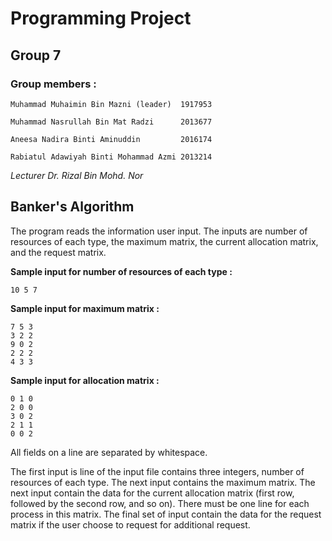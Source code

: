 # Programming Project
## Group 7
### Group members : 

```
Muhammad Muhaimin Bin Mazni (leader)  1917953

Muhammad Nasrullah Bin Mat Radzi      2013677 

Aneesa Nadira Binti Aminuddin         2016174

Rabiatul Adawiyah Binti Mohammad Azmi 2013214
```

*Lecturer Dr. Rizal Bin Mohd. Nor*

## Banker's Algorithm

The program reads the information user input. The inputs are number of resources of each type, the maximum matrix, the current allocation matrix, and the request matrix.

__Sample input for number of resources of each type :__
```
10 5 7
```

__Sample input for maximum matrix :__
```
7 5 3
3 2 2
9 0 2
2 2 2
4 3 3
```
__Sample input for allocation matrix :__
```
0 1 0
2 0 0
3 0 2
2 1 1
0 0 2
```

All fields on a line are separated by whitespace.

The first input is line of the input file contains three integers,  number of resources of each type. The next input contains the maximum matrix. The next input contain the data for the current allocation matrix (first row, followed by the second row, and so on). There must be one line for each process in this matrix. The final set of input contain the data for the request matrix if the user choose to request for additional request. 

